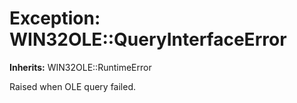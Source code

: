 # Exception: WIN32OLE::QueryInterfaceError
**Inherits:** WIN32OLE::RuntimeError
    

Raised when OLE query failed.



